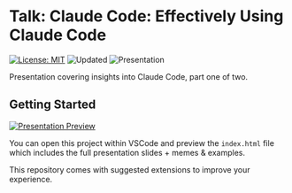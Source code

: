 # Talk: Claude Code: Effectively Using Claude Code

[![License: MIT](https://img.shields.io/badge/License-MIT-brightgreen.svg)](https://opensource.org/licenses/MIT)
![Updated](https://img.shields.io/github/last-commit/thushan/talk-claude-code)
![Presentation](https://img.shields.io/badge/Version-v2025.07-blue)

Presentation covering insights into Claude Code, part one of two.

## Getting Started

[![Presentation Preview](https://img.shields.io/badge/View-Presentation%20Online-informational?style=for-the-badge)](https://thushan.github.io/talk-claude-code)

You can open this project within VSCode and preview the `index.html` file which includes the full presentation slides + memes & examples.

This repository comes with suggested extensions to improve your experience.
